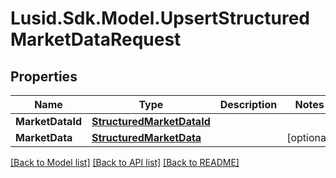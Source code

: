 
# Lusid.Sdk.Model.UpsertStructuredMarketDataRequest

## Properties

Name | Type | Description | Notes
------------ | ------------- | ------------- | -------------
**MarketDataId** | [**StructuredMarketDataId**](StructuredMarketDataId.md) |  | 
**MarketData** | [**StructuredMarketData**](StructuredMarketData.md) |  | [optional] 

[[Back to Model list]](../README.md#documentation-for-models)
[[Back to API list]](../README.md#documentation-for-api-endpoints)
[[Back to README]](../README.md)

